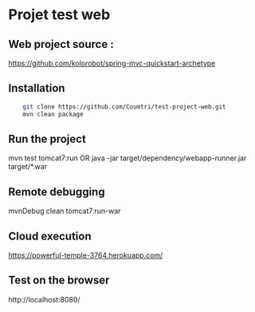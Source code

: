Projet test web
=========================================

Web project source :
---------------------
https://github.com/kolorobot/spring-mvc-quickstart-archetype

Installation
------------

```bash
    git clone https://github.com/Coumtri/test-project-web.git
    mvn clean package
```

Run the project
----------------
mvn test tomcat7:run
OR 
java -jar target/dependency/webapp-runner.jar target/*.war

Remote debugging
-----------------
mvnDebug clean tomcat7:run-war

Cloud execution
----------------
https://powerful-temple-3764.herokuapp.com/

Test on the browser
--------------------
http://localhost:8080/